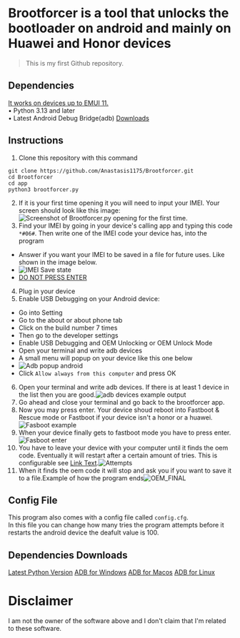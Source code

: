 # Brootforcer is a tool that unlocks the bootloader on android and mainly on Huawei and Honor devices
> This is my first Github repository.

## Dependencies
<ins>It works on devices up to EMUI 11.</ins>\
• Python 3.13 and later\
• Latest Android Debug Bridge(adb)
[Downloads](#dependencies-downloads)

## Instructions
1. Clone this repository with this command 
```
git clone https://github.com/Anastasis1175/Brootforcer.git
cd Brootforcer
cd app
python3 brootforcer.py
```
2. If it is your first time opening it you will need to input your IMEI. Your screen should look like this image: ![Screenshot of Brootforcer.py opening for the first time.](https://i.postimg.cc/j26Cjyw0/image.png)
3. Find your IMEI by going in your device's calling app and typing this code `*#06#`. Then write one of the IMEI code your device has, into the program
  - Answer if you want your IMEI to be saved in a file for future uses. Like shown in the image below. 
  - ![IMEI Save state](https://i.postimg.cc/y8ccZ3Md/image.png)
  - <ins>DO NOT PRESS ENTER</ins>
4. Plug in your device
5. Enable USB Debugging on your Android device:
  - Go into Setting
  - Go to the about or about phone tab
  - Click on the build number 7 times
  - Then go to the developer settings
  - Enable USB Debugging and OEM Unlocking or OEM Unlock Mode
  - Open your terminal and write adb devices
  - A small menu will popup on your device like this one below
  - ![Adb popup android](https://i.postimg.cc/qqrDndRh/image.png)
  - Click `Allow always from this computer` and press OK
6. Open your terminal and write adb devices. If there is at least 1 device in the list then you are good.![adb devices example output](https://i.postimg.cc/Fs3c8JT4/image.png)
7. Go ahead and close your terminal and go back to the brootforcer app.
8. Now you may press enter. Your device shoud reboot into Fastboot & Rescue mode or Fastboot if your device isn't a honor or a huawei.
![Fasboot example](https://i.postimg.cc/4dRnz8TH/i4b7ipst5cd61.webp)
9. When your device finally gets to fastboot mode you have to press enter.\
![Fasboot enter](https://i.postimg.cc/s2rvW6zQ/image.png)
10. You have to leave your device with your computer until it finds the oem code. Eventually it will restart after a certain amount of tries. This is configurable see [Link Text](#config-file).![Attempts](https://i.postimg.cc/pVf5B5k5/image.png)
11. When it finds the oem code it will stop and ask you if you want to save it to a file.Example of how the program ends![OEM_FINAL](https://i.postimg.cc/SQf7xvBP/image.png)

## Config File
This program also comes with a config file called `config.cfg`.\
In this file you can change how many tries the program attempts before it restarts the android device the deafult value is 100.

## Dependencies Downloads
[Latest Python Version](https://www.python.org/ftp/python/3.13.5/python-3.13.5-amd64.exe)
[ADB for Windows](https://dl.google.com/android/repository/platform-tools-latest-windows.zip)
[ADB for Macos](https://dl.google.com/android/repository/platform-tools-latest-darwin.zip)
[ADB for Linux](https://dl.google.com/android/repository/platform-tools-latest-linux.zip)
# Disclaimer
I am not the owner of the software above and I don't claim that I'm related to these software.
